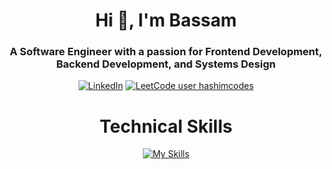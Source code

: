 <h1 align="center">Hi 👋, I'm Bassam</h1>
<h3 align="center">A Software Engineer with a passion for Frontend Development, Backend Development, and Systems Design</h3>

<div align="center">

[![LinkedIn](https://img.shields.io/badge/linkedin-%230077B5.svg?style=for-the-badge&logo=linkedin&logoColor=white)](https://www.linkedin.com/in/bassam-ehab/)  [![LeetCode user hashimcodes](https://img.shields.io/badge/dynamic/json?style=for-the-badge&labelColor=black&color=%23ffa116&label=Solved&query=solvedOverTotal&url=https%3A%2F%2Fleetcode-badge.vercel.app%2Fapi%2Fusers%2Fhashimcodes&logo=leetcode&logoColor=yellow)](https://leetcode.com/bassamehab1999/) 
# Technical Skills
[![My Skills](https://skillicons.dev/icons?i=c,cpp,cs,html,css,js,unreal,unity,dotnet,postgres,mysql,git,github)]()
</div>
